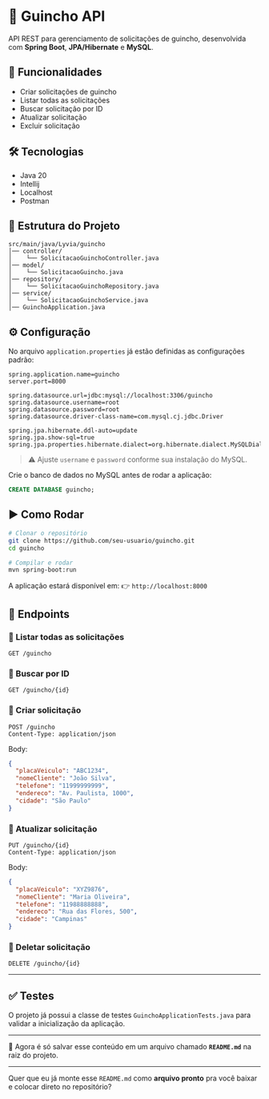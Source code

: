 # 🚗 Guincho API

API REST para gerenciamento de solicitações de guincho, desenvolvida com **Spring Boot**, **JPA/Hibernate** e **MySQL**.

## 📌 Funcionalidades

* Criar solicitações de guincho
* Listar todas as solicitações
* Buscar solicitação por ID
* Atualizar solicitação
* Excluir solicitação

## 🛠️ Tecnologias

* Java 20
* Intellij
* Localhost
* Postman

## 📂 Estrutura do Projeto

```
src/main/java/Lyvia/guincho
│── controller/
│    └── SolicitacaoGuinchoController.java
│── model/
│    └── SolicitacaoGuincho.java
│── repository/
│    └── SolicitacaoGuinchoRepository.java
│── service/
│    └── SolicitacaoGuinchoService.java
│── GuinchoApplication.java
```

## ⚙️ Configuração

No arquivo `application.properties` já estão definidas as configurações padrão:

```properties
spring.application.name=guincho
server.port=8000

spring.datasource.url=jdbc:mysql://localhost:3306/guincho
spring.datasource.username=root
spring.datasource.password=root
spring.datasource.driver-class-name=com.mysql.cj.jdbc.Driver

spring.jpa.hibernate.ddl-auto=update
spring.jpa.show-sql=true
spring.jpa.properties.hibernate.dialect=org.hibernate.dialect.MySQLDialect
```

> ⚠️ Ajuste `username` e `password` conforme sua instalação do MySQL.

Crie o banco de dados no MySQL antes de rodar a aplicação:

```sql
CREATE DATABASE guincho;
```

## ▶️ Como Rodar

```bash
# Clonar o repositório
git clone https://github.com/seu-usuario/guincho.git
cd guincho

# Compilar e rodar
mvn spring-boot:run
```

A aplicação estará disponível em:
👉 `http://localhost:8000`

## 📖 Endpoints

### 🔹 Listar todas as solicitações

```
GET /guincho
```

### 🔹 Buscar por ID

```
GET /guincho/{id}
```

### 🔹 Criar solicitação

```
POST /guincho
Content-Type: application/json
```

Body:

```json
{
  "placaVeiculo": "ABC1234",
  "nomeCliente": "João Silva",
  "telefone": "11999999999",
  "endereco": "Av. Paulista, 1000",
  "cidade": "São Paulo"
}
```

### 🔹 Atualizar solicitação

```
PUT /guincho/{id}
Content-Type: application/json
```

Body:

```json
{
  "placaVeiculo": "XYZ9876",
  "nomeCliente": "Maria Oliveira",
  "telefone": "11988888888",
  "endereco": "Rua das Flores, 500",
  "cidade": "Campinas"
}
```

### 🔹 Deletar solicitação

```
DELETE /guincho/{id}
```

---

## ✅ Testes

O projeto já possui a classe de testes `GuinchoApplicationTests.java` para validar a inicialização da aplicação.

---

📌 Agora é só salvar esse conteúdo em um arquivo chamado **`README.md`** na raiz do projeto.

---

Quer que eu já monte esse `README.md` como **arquivo pronto** pra você baixar e colocar direto no repositório?

